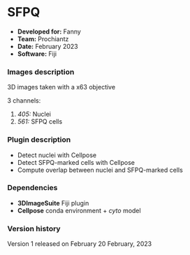 # SFPQ

* **Developed for:** Fanny
* **Team:** Prochiantz
* **Date:** February 2023
* **Software:** Fiji


### Images description

3D images taken with a x63 objective

3 channels:
  1. *405:* Nuclei
  3. *561:* SFPQ cells

### Plugin description

* Detect nuclei with Cellpose
* Detect SFPQ-marked cells with Cellpose
* Compute overlap between nuclei and SFPQ-marked cells

### Dependencies

* **3DImageSuite** Fiji plugin
* **Cellpose** conda environment + *cyto* model

### Version history

Version 1 released on February 20 February, 2023
